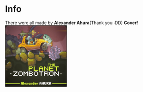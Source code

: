# Info

There were all made by **Alexander Ahura**(Thank you :DD)
**Cover!**
<img src="https://github.com/dyzqy/Zombotron-Games/raw/main/Zombotron%20SoundTracks/cover.jpg" alt="drawing" width="200"/>